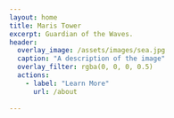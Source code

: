 ```yaml
---
layout: home 
title: Maris Tower
excerpt: Guardian of the Waves.
header:
  overlay_image: /assets/images/sea.jpg
  caption: "A description of the image"
  overlay_filter: rgba(0, 0, 0, 0.5)
  actions:
    - label: "Learn More"
      url: /about
  
---
```

